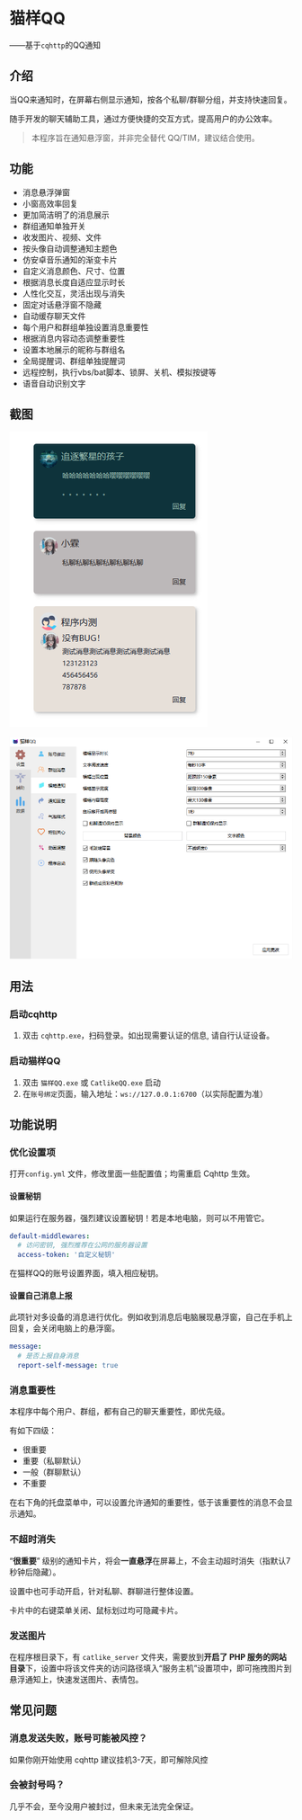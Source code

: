 猫样QQ
===

——基于`cqhttp`的QQ通知



## 介绍

当QQ来通知时，在屏幕右侧显示通知，按各个私聊/群聊分组，并支持快速回复。

随手开发的聊天辅助工具，通过方便快捷的交互方式，提高用户的办公效率。

> 本程序旨在通知悬浮窗，并非完全替代 QQ/TIM，建议结合使用。



## 功能

- 消息悬浮弹窗
- 小窗高效率回复
- 更加简洁明了的消息展示
- 群组通知单独开关
- 收发图片、视频、文件
- 按头像自动调整通知主题色
- 仿安卓音乐通知的渐变卡片
- 自定义消息颜色、尺寸、位置
- 根据消息长度自适应显示时长
- 人性化交互，灵活出现与消失
- 固定对话悬浮窗不隐藏
- 自动缓存聊天文件
- 每个用户和群组单独设置消息重要性
- 根据消息内容动态调整重要性
- 设置本地展示的昵称与群组名
- 全局提醒词、群组单独提醒词
- 远程控制，执行vbs/bat脚本、锁屏、关机、模拟按键等
- 语音自动识别文字



## 截图

![消息截图](screenshots/screenshot1.png)

![配置截图](screenshots/screenshot2.png)



## 用法

### 启动cqhttp

1. 双击 `cqhttp.exe`，扫码登录。如出现需要认证的信息, 请自行认证设备。

### 启动猫样QQ

1. 双击 `猫样QQ.exe` 或 `CatlikeQQ.exe` 启动
2. 在`账号绑定`页面，输入地址：`ws://127.0.0.1:6700`（以实际配置为准）



## 功能说明

### 优化设置项

打开`config.yml` 文件，修改里面一些配置值；均需重启 Cqhttp 生效。

#### 设置秘钥

如果运行在服务器，强烈建议设置秘钥！若是本地电脑，则可以不用管它。

```yaml
default-middlewares:
  # 访问密钥, 强烈推荐在公网的服务器设置
  access-token: '自定义秘钥'
```

在猫样QQ的账号设置界面，填入相应秘钥。

#### 设置自己消息上报

此项针对多设备的消息进行优化。例如收到消息后电脑展现悬浮窗，自己在手机上回复，会关闭电脑上的悬浮窗。

```yaml
message:
  # 是否上报自身消息
  report-self-message: true
```



### 消息重要性

本程序中每个用户、群组，都有自己的聊天重要性，即优先级。

有如下四级：

- 很重要
- 重要（私聊默认）
- 一般（群聊默认）
- 不重要

在右下角的托盘菜单中，可以设置允许通知的重要性，低于该重要性的消息不会显示通知。



### 不超时消失

“**很重要**” 级别的通知卡片，将会**一直悬浮**在屏幕上，不会主动超时消失（指默认7秒钟后隐藏）。

设置中也可手动开启，针对私聊、群聊进行整体设置。

卡片中的右键菜单关闭、鼠标划过均可隐藏卡片。



### 发送图片

在程序根目录下，有 `catlike_server` 文件夹，需要放到**开启了 PHP 服务的网站目录**下，设置中将该文件夹的访问路径填入“服务主机”设置项中，即可拖拽图片到悬浮通知上，快速发送图片、表情包。



## 常见问题

### 消息发送失败，账号可能被风控？

 如果你刚开始使用 cqhttp 建议挂机3-7天，即可解除风控

### 会被封号吗？

几乎不会，至今没用户被封过，但未来无法完全保证。

